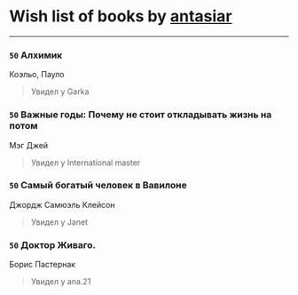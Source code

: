 # Wish list of books by [antasiar](http://vk.com/id68827372)
---

### `50` Алхимик
Коэльо, Пауло
> Увидел у Garka

### `50` Важные годы: Почему не стоит откладывать жизнь на потом
Мэг Джей
> Увидел у International master

### `50` Самый богатый человек в Вавилоне
Джордж Самюэль Клейсон
> Увидел у Janet

### `50` Доктор Живаго.
Борис Пастернак
> Увидел у ana.21


